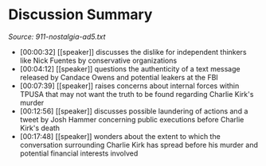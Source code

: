 # Discussion Summary
_Source: 911-nostalgia-ad5.txt_



- [00:00:32] [[speaker]] discusses the dislike for independent thinkers like Nick Fuentes by conservative organizations
- [00:04:12] [[speaker]] questions the authenticity of a text message released by Candace Owens and potential leakers at the FBI
- [00:07:39] [[speaker]] raises concerns about internal forces within TPUSA that may not want the truth to be found regarding Charlie Kirk's murder
- [00:12:56] [[speaker]] discusses possible laundering of actions and a tweet by Josh Hammer concerning public executions before Charlie Kirk's death
- [00:17:48] [[speaker]] wonders about the extent to which the conversation surrounding Charlie Kirk has spread before his murder and potential financial interests involved